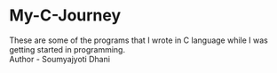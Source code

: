 # My-C-Journey
These are some of the programs that I wrote in C language while I was getting started in programming.
<br>
Author - Soumyajyoti Dhani
